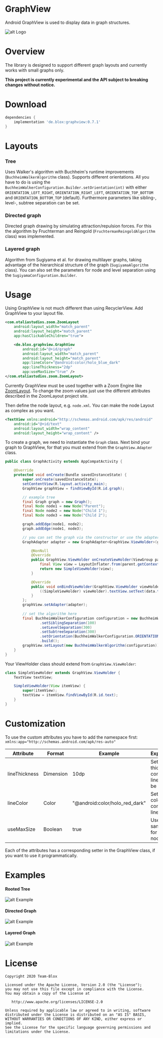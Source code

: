 GraphView
===========

Android GraphView is used to display data in graph structures.

![alt Logo](image/GraphView_logo.png "Graph Logo")

Overview
========
The library is designed to support different graph layouts and currently works with small graphs only.

**This project is currently experimental and the API subject to breaking changes without notice.**


Download
========

```groovy
dependencies {
    implementation 'de.blox:graphview:0.7.1'
}
```
Layouts
======
### Tree
Uses Walker's algorithm with Buchheim's runtime improvements (`BuchheimWalkerAlgorithm` class). Supports different orientations. All you have to do is using the `BuchheimWalkerConfiguration.Builder.setOrientation(int)` with either `ORIENTATION_LEFT_RIGHT`, `ORIENTATION_RIGHT_LEFT`, `ORIENTATION_TOP_BOTTOM` and
`ORIENTATION_BOTTOM_TOP` (default). Furthermore parameters like sibling-, level-, subtree separation can be set.
### Directed graph
Directed graph drawing by simulating attraction/repulsion forces. For this the algorithm by Fruchterman and Reingold (`FruchtermanReingoldAlgorithm` class) was implemented.
### Layered graph
Algorithm from Sugiyama et al. for drawing multilayer graphs, taking advantage of the hierarchical structure of the graph (`SugiyamaAlgorithm` class). You can also set the parameters for node and level separation using the `SugiyamaConfiguration.Builder`.

Usage
======
Using GraphView is not much different than using RecyclerView.
Add GraphView to your layout file.
```xml
<com.otaliastudios.zoom.ZoomLayout
    android:layout_width="match_parent"
    android:layout_height="match_parent"
    app:hasClickableChildren="true">

    <de.blox.graphview.GraphView
        android:id="@+id/graph"
        android:layout_width="match_parent"
        android:layout_height="match_parent"
        app:lineColor="@android:color/holo_blue_dark"
        app:lineThickness="2dp"
        app:useMaxSize="true" />
</com.otaliastudios.zoom.ZoomLayout>
```

Currently GraphView must be used together with a Zoom Engine like [ZoomLayout](https://github.com/natario1/ZoomLayout). To change the zoom values just use the different attributes described in the ZoomLayout project site.

Then define the node layout, e.g. ```node.xml```. You can make the node Layout as complex as you want.
```xml
<TextView xmlns:android="http://schemas.android.com/apk/res/android"
    android:id="@+id/text"
    android:layout_width="wrap_content"
    android:layout_height="wrap_content" />
```

To create a graph, we need to instantiate the `Graph` class. Next bind your graph to GraphView, for that you must extend from the `GraphView.Adapter` class.

```java
public class GraphActivity extends AppCompatActivity {

    @Override
    protected void onCreate(Bundle savedInstanceState) {
        super.onCreate(savedInstanceState);
        setContentView(R.layout.activity_main);
        GraphView graphView = findViewById(R.id.graph);

        // example tree
        final Graph graph = new Graph();
        final Node node1 = new Node("Parent");
        final Node node2 = new Node("Child 1");
        final Node node3 = new Node("Child 2");

        graph.addEdge(node1, node2);
        graph.addEdge(node1, node3);

        // you can set the graph via the constructor or use the adapter.setGraph(Graph) method
        GraphAdapter adapter = new GraphAdapter<GraphView.ViewHolder>(graph) {

            @NonNull
            @Override
            public GraphView.ViewHolder onCreateViewHolder(ViewGroup parent, int viewType) {
                final View view = LayoutInflater.from(parent.getContext()).inflate(R.layout.node, parent, false);
                return new SimpleViewHolder(view);
            }

            @Override
            public void onBindViewHolder(GraphView.ViewHolder viewHolder, Object data, int position) {
                ((SimpleViewHolder) viewHolder).textView.setText(data.toString());
            }
        };
        graphView.setAdapter(adapter);
        
        // set the algorithm here
        final BuchheimWalkerConfiguration configuration = new BuchheimWalkerConfiguration.Builder()
                .setSiblingSeparation(100)
                .setLevelSeparation(300)
                .setSubtreeSeparation(300)
                .setOrientation(BuchheimWalkerConfiguration.ORIENTATION_TOP_BOTTOM)
                .build();
        graphView.setLayout(new BuchheimWalkerAlgorithm(configuration));
    }
}
```

Your ViewHolder class should extend from `GraphView.ViewHolder`:
```java
class SimpleViewHolder extends GraphView.ViewHolder {
    TextView textView;

    SimpleViewHolder(View itemView) {
        super(itemView);
        textView = itemView.findViewById(R.id.text);
    }
}
```

Customization
=============

To use the custom attributes you have to add the namespace first: ```
    xmlns:app="http://schemas.android.com/apk/res-auto"```

| Attribute        | Format    | Example                        | Explanation|
|------------------|-----------|--------------------------------|------------|
| lineThickness   | Dimension | 10dp                           | Set how thick the connection lines should be
| lineColor       | Color     | "@android:color/holo_red_dark" | Set the color of the connection lines
| useMaxSize      | Boolean   | true                           | Use the same size for each node

Each of the attributes has a corresponding setter in the GraphView class, if you want to use it programmatically.

Examples
========
#### Rooted Tree
![alt Example](image/Tree.png "Tree Example")

#### Directed Graph
![alt Example](image/Graph.png "Graph Example")

#### Layered Graph
![alt Example](image/LayeredGraph.png "Layered Graph Example")

License
=======

    Copyright 2020 Team-Blox

    Licensed under the Apache License, Version 2.0 (the "License");
    you may not use this file except in compliance with the License.
    You may obtain a copy of the License at

       http://www.apache.org/licenses/LICENSE-2.0

    Unless required by applicable law or agreed to in writing, software
    distributed under the License is distributed on an "AS IS" BASIS,
    WITHOUT WARRANTIES OR CONDITIONS OF ANY KIND, either express or implied.
    See the License for the specific language governing permissions and
    limitations under the License.
